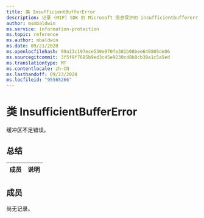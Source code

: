 ```yaml
---
title: 类 InsufficientBufferError
description: 记录 (MIP) SDK 的 Microsoft 信息保护的 insufficientbuffererror：：未定义的类。
author: msmbaldwin
ms.service: information-protection
ms.topic: reference
ms.author: mbaldwin
ms.date: 09/21/2020
ms.openlocfilehash: 99a13c197ece530e970fe381b08bee640805de06
ms.sourcegitcommit: 3f5f9f7695b9ed3c45e9230cd8b8cb39a1c5a5ed
ms.translationtype: MT
ms.contentlocale: zh-CN
ms.lasthandoff: 09/23/2020
ms.locfileid: "95565266"
---
```

# <a name="class-insufficientbuffererror"></a>类 InsufficientBufferError 
缓冲区不足错误。
  
## <a name="summary"></a>总结
 成员                        | 说明                                
--------------------------------|---------------------------------------------
  
## <a name="members"></a>成员
尚无记录。
